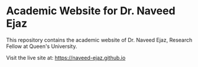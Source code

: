 # Academic Website for Dr. Naveed Ejaz

This repository contains the academic website of Dr. Naveed Ejaz, Research Fellow at Queen's University.

Visit the live site at: https://naveed-ejaz.github.io